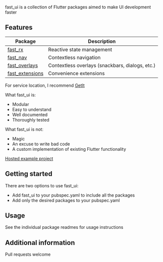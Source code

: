 fast_ui is a collection of Flutter packages aimed to make UI development faster

## Features

| Package                                                     | Description                                     |
| ----------------------------------------------------------- | ----------------------------------------------- |
| [fast_rx](https://pub.dev/packages/fast_rx)                 | Reactive state management                       |
| [fast_nav](https://pub.dev/packages/fast_nav)               | Contextless navigation                          |
| [fast_overlays](https://pub.dev/packages/fast_overlays)     | Contextless overlays (snackbars, dialogs, etc.) |
| [fast_extensions](https://pub.dev/packages/fast_extensions) | Convenience extensions                          |

For service location, I recommend [GetIt](https://pub.dev/packages/get_it)

What fast_ui is:
- Modular
- Easy to understand
- Well documented
- Thoroughly tested

What fast_ui is not:
- Magic
- An excuse to write bad code
- A custom implementation of existing Flutter functionality

[Hosted example project](https://fast-ui.rexios.dev)

## Getting started
There are two options to use fast_ui:
- Add fast_ui to your pubspec.yaml to include all the packages
- Add only the desired packages to your pubspec.yaml

## Usage
See the individual package readmes for usage instructions

## Additional information
Pull requests welcome
